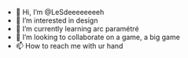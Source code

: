 - 👋 Hi, I’m @LeSdeeeeeeeeh
- 👀 I’m interested in design
- 🌱 I’m currently learning arc paramétré
- 💞️ I’m looking to collaborate on a game, a big game
- 📫 How to reach me with ur hand

<!---
LeSdeeeeeeeeh/LeSdeeeeeeeeh is a ✨ special ✨ repository because its `README.md` (this file) appears on your GitHub profile.
You can click the Preview link to take a look at your changes.
--->
